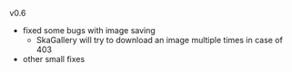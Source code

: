 v0.6

- fixed some bugs with image saving
    - SkaGallery will try to download an image multiple times in case of 403
- other small fixes
